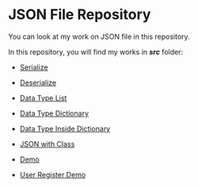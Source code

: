 # JSON File Repository

You can look at my work on JSON file in this repository.

In this repository, you will find my works in ***src*** folder:

* [Serialize](https://github.com/ugurcankok/JSON_File/blob/master/src/serialize.py)

* [Deserialize](https://github.com/ugurcankok/JSON_File/blob/master/src/deserialize.py)

* [Data Type List](https://github.com/ugurcankok/JSON_File/blob/master/src/dataTypesList.py)

* [Data Type Dictionary](https://github.com/ugurcankok/JSON_File/blob/master/src/dataTypesDict.py)

* [Data Type Inside Dictionary](https://github.com/ugurcankok/JSON_File/blob/master/src/dataTypesInsideDict.py)

* [JSON with Class](https://github.com/ugurcankok/JSON_File/blob/master/src/jsonClass.py)

* [Demo](https://github.com/ugurcankok/JSON_File/blob/master/src/jsonDemo.py)

* [User Register Demo](https://github.com/ugurcankok/JSON_File/blob/master/src/userRegisterDemo.py)
